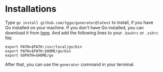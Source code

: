 # Installations

Type ```go install github.com/tggo/gonerator@latest``` to install, if you have Go installed on your machine. 
If you don't have Go installed, you can download it from [here](https://golang.org/dl/). And add the following lines to your `.bashrc` or `.zshrc` file: 

```
export PATH=$PATH:/usr/local/go/bin
export PATH=$PATH:$HOME/go/bin
export GOPATH=$HOME/go
```

After that, you can use the `gonerator` command in your terminal.

